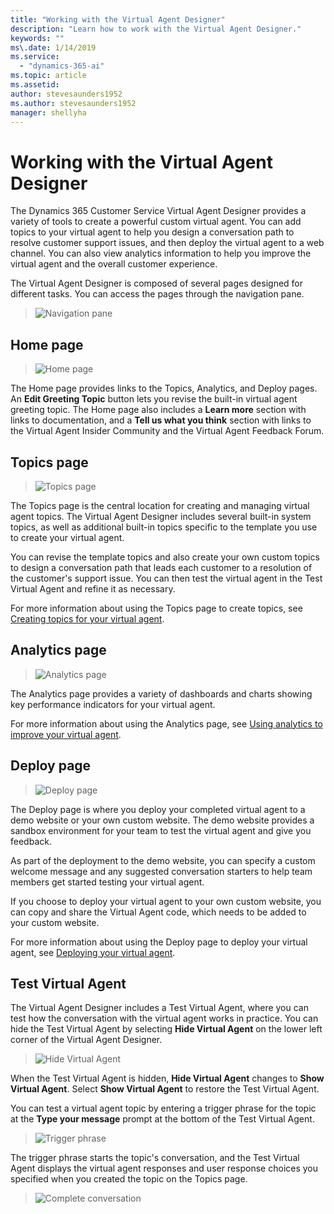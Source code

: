 ```yaml
---
title: "Working with the Virtual Agent Designer"
description: "Learn how to work with the Virtual Agent Designer."
keywords: ""
ms\.date: 1/14/2019
ms.service:
  - "dynamics-365-ai"
ms.topic: article
ms.assetid: 
author: stevesaunders1952
ms.author: stevesaunders1952
manager: shellyha
---
```


# Working with the Virtual Agent Designer

The Dynamics 365 Customer Service Virtual Agent Designer provides a variety of tools to create a powerful custom virtual agent. You can add topics to your virtual agent to help you design a conversation path to resolve customer support issues, and then deploy the virtual agent to a web channel. You can also view analytics information to help you improve the virtual agent and the overall customer experience.

The Virtual Agent Designer is composed of several pages designed for different tasks. You can access the pages through the navigation pane.

   > ![Navigation pane](media/nav-pane.png)

## Home page

   > ![Home page](media/open-bot.png)

The Home page provides links to the Topics, Analytics, and Deploy pages.  An **Edit Greeting Topic** button lets you revise the built-in virtual agent greeting topic. The Home page also includes a **Learn more** section with links to documentation, and a **Tell us what you think** section with links to the Virtual Agent Insider Community and the Virtual Agent Feedback Forum.

## Topics page

   > ![Topics page](media/topics-page.png)

The Topics page is the central location for creating and managing virtual agent topics. The Virtual Agent Designer includes several built-in system topics, as well as additional built-in topics specific to the template you use to create your virtual agent.

You can revise the template topics and also create your own custom topics to design a conversation path that leads each customer to a resolution of the customer's support issue. You can then test the virtual agent in the Test Virtual Agent and refine it as necessary.

For more information about using the Topics page to create topics, see [Creating topics for your virtual agent](getting-started-create-topics.md).

## Analytics page

   > ![Analytics page](media/analytics-page.png)

The Analytics page provides a variety of dashboards and charts showing key performance indicators for your virtual agent.

For more information about using the Analytics page, see [Using analytics to improve your virtual agent](getting-started-analytics.md).

## Deploy page

   > ![Deploy page](media/deploy-page.png)

The Deploy page is where you deploy your completed virtual agent to a demo website or your own custom website. The demo website provides a sandbox environment for your team to test the virtual agent and give you feedback.

As part of the deployment to the demo website, you can specify a custom welcome message and any suggested conversation starters to help team members get started testing your virtual agent.

If you choose to deploy your virtual agent to your own custom website, you can copy and share the Virtual Agent code, which needs to be added to your custom website.

For more information about using the Deploy page to deploy your virtual agent, see [Deploying your virtual agent](getting-started-deploy.md).

## Test Virtual Agent

The Virtual Agent Designer includes a Test Virtual Agent, where you can test how the conversation with the virtual agent works in practice. You can hide the Test Virtual Agent by selecting **Hide Virtual Agent** on the lower left corner of the Virtual Agent Designer.

   > ![Hide Virtual Agent](media/hide-test-va.png)

When the Test Virtual Agent is hidden, **Hide Virtual Agent** changes to **Show Virtual Agent**. Select **Show Virtual Agent** to restore the Test Virtual Agent.

You can test a virtual agent topic by entering a trigger phrase for the topic at the **Type your message** prompt at the bottom of the Test Virtual Agent.

   > ![Trigger phrase](media/enter-trigger.png)

The trigger phrase starts the topic's conversation, and the Test Virtual Agent displays the virtual agent responses and user response choices you specified when you created the topic on the Topics page.

   > ![Complete conversation](media/test-conversation.png)
